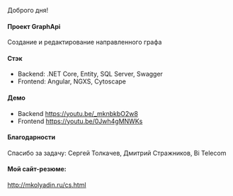 Доброго дня!

#### Проект GraphApi
Cоздание и редактирование направленного графа

#### Стэк
- Backend: .NET Core, Entity, SQL Server, Swagger
- Frontend: Angular, NGXS, Cytoscape

#### Демо
- Backend https://youtu.be/_mknbkbO2w8
- Frontend https://youtu.be/0Jwh4gMNWKs

#### Благодарности
Спасибо за задачу: Сергей Толкачев, Дмитрий Стражников, Bi Telecom

#### Мой сайт-резюме:
http://mkolyadin.ru/cs.html
